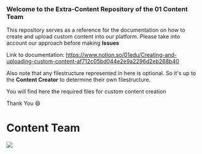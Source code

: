 ### Welcome to the Extra-Content Repository of the 01 Content Team

This repository serves as a reference for the documentation on how to create and upload custom content into our platform.
Please take into account our approach before making **Issues**

Link to documentation: https://www.notion.so/01edu/Creating-and-uploading-custom-content-af712c05bd044e2e9a2296d2eb268b40

Also note that any filestructure represented in here is optional. 
So it's up to the **Content Creator** to determine their own filestructure.

You will find here the required files for custom content creation

Thank You :smile:
# Content Team

![](https://www.01talent.com/wp-content/uploads/2021/10/01Talent-Vert-Blanc.png.webp)
